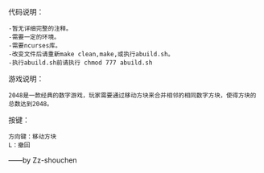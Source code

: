 代码说明：

    -暂无详细完整的注释。
    -需要一定的环境。
    -需要ncurses库。
    -改变文件后请重新make clean,make,或执行abuild.sh。
    -执行abuild.sh前请执行 chmod 777 abuild.sh

游戏说明：

    2048是一款经典的数字游戏，玩家需要通过移动方块来合并相邻的相同数字方块，使得方块的总数达到2048。

按键：

    方向键：移动方块
    L：撤回

——by Zz-shouchen
